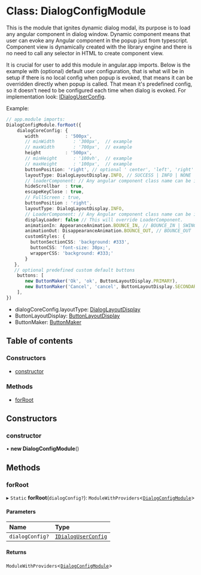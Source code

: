 # Class: DialogConfigModule

This is the module that ignites dynamic dialog modal, its purpose is to load any angular component in
dialog window. Dynamic component means that user can evoke any Angular component in the popup just from typescript. Component view
is dynamically created with the library engine and there is no need to call any selector in HTML to create component view.

It is crucial for user to add this module in angular.app imports.
Below is the example with (optional) default user configuration, that is what will be in setup if there is no
local config when popup is evoked, that means it can be overridden directly when popup is called.
That mean it's predefined config, so it doesn't need to be configured each time when dialog is evoked.
For implementation look: [IDialogUserConfig](../wiki/IDialogUserConfig).

Example:
```typescript
// app.module imports:
DialogConfigModule.forRoot({
    dialogCoreConfig: {
       width          : '500px',
       // minWidth       : '300px',  // example
       // maxWidth       : '700px',  // example
       height         : '500px',
       // minHeight      : '100vh',  // example
       // maxHeight      : '100px',  // example
       buttonPosition: 'right', // optional ' center', 'left', 'right'
       layoutType: DialogLayoutDisplay.INFO, // SUCCESS | INFO | NONE | DANGER | WARNING
       // loaderComponent: // Any angular component class name can be included as a loader.
       hideScrollbar  : true,
       escapeKeyClose : true,
       // FullScreen : true,
       buttonPosition : 'right',
       layoutType: DialogLayoutDisplay.INFO,
       // LoaderComponent: // Any Angular component class name can be included as a loader.
       displayLoader: false // This will override LoaderComponent.
       animationIn: AppearanceAnimation.BOUNCE_IN, // BOUNCE_IN | SWING | ZOOM_IN | ZOOM_IN_ROTATE | ELASTIC | JELLO | FADE_IN | SLIDE_IN_UP | SLIDE_IN_DOWN | SLIDE_IN_LEFT | SLIDE_IN_RIGHT | NONE
       animationOut: DisappearanceAnimation.BOUNCE_OUT, // BOUNCE_OUT | ZOOM_OUT | ZOOM_OUT_WIND | ZOOM_OUT_ROTATE | FLIP_OUT | SLIDE_OUT_UP | SLIDE_OUT_DOWN | SLIDE_OUT_LEFT | SLIDE_OUT_RIGHT | NONE
       customStyles: {
         buttonSectionCSS: 'background: #333',
         buttonCSS: 'font-size: 30px;',
         wrapperCSS: 'background: #333;'
       }
   },
   // optional predefined custom default buttons
    buttons: [
       new ButtonMaker('Ok', 'ok', ButtonLayoutDisplay.PRIMARY),
       new ButtonMaker('Cancel', 'cancel', ButtonLayoutDisplay.SECONDARY)
    ],
})
```
* dialogCoreConfig.layoutType: [DialogLayoutDisplay](../wiki/DialogLayoutDisplay)
* ButtonLayoutDisplay: [ButtonLayoutDisplay](../wiki/ButtonLayoutDisplay)
* ButtonMaker: [ButtonMaker](../wiki/ButtonMaker)

## Table of contents

### Constructors

- [constructor](../wiki/DialogConfigModule#constructor)

### Methods

- [forRoot](../wiki/DialogConfigModule#forroot)

## Constructors

### constructor

• **new DialogConfigModule**()

## Methods

### forRoot

▸ `Static` **forRoot**(`dialogConfig?`): `ModuleWithProviders`<[`DialogConfigModule`](../wiki/DialogConfigModule)\>

#### Parameters

| Name | Type |
| :------ | :------ |
| `dialogConfig?` | [`IDialogUserConfig`](../wiki/IDialogUserConfig) |

#### Returns

`ModuleWithProviders`<[`DialogConfigModule`](../wiki/DialogConfigModule)\>
